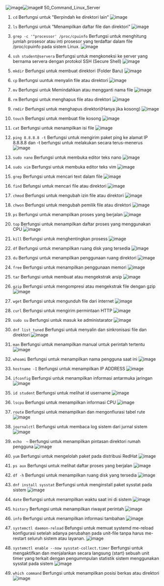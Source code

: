 ![image](https://github.com/eopaleto/50_Command_Linux_RedhatServer/assets/126212773/1f25d6f9-4602-4801-9f4a-e4df541ec4d6)![image](https://github.com/eopaleto/50_Command_Linux_RedhatServer/assets/126212773/bc85e75e-e721-4cf3-95aa-ff9457c235a6)# 50_Command_Linux_Server

1. `cd`
   Berfungsi untuk "Berpindah ke direktori lain"
   ![image](https://github.com/eopaleto/50_Command_Linux_RedhatServer/assets/126212773/b5df6400-4f5b-41e9-9d10-bfd33462c30e)
2. `ls`
   Berfungsi untuk "Menampilkan daftar file dan direktori"
   ![image](https://github.com/eopaleto/50_Command_Linux_RedhatServer/assets/126212773/45f9afd5-c154-4695-89f5-d20cbac3bc3c)

3. `grep -c '^processor' /proc/cpuinfo`
   Berfungsi untuk menghitung jumlah prosesor atau inti prosesor yang terdaftar dalam file        /proc/cpuinfo pada sistem Linux.
   ![image](https://github.com/eopaleto/50_Command_Linux_RedhatServer/assets/126212773/70c356b9-ec38-4837-9a3d-70f6878fc44e)

4. `ssh student@servera`
   Berfungsi untuk mengkoneksi ke server yang bernama servera dengan protokol SSH (Secure Shell)
   ![image](https://github.com/eopaleto/50_Command_Linux_RedhatServer/assets/126212773/aa0f3d22-c677-490e-85d5-98b8f7edef5a)

5. `mkdir`
   Berfungsi untuk membuat direktori (Folder Baru)
   ![image](https://github.com/eopaleto/50_Command_Linux_RedhatServer/assets/126212773/24e47f46-c5c7-4291-a7d2-405f15a64f9b)

6. `cp`
   Berfungsi uuntuk menyalin file atau  direktori
   ![image](https://github.com/eopaleto/50_Command_Linux_RedhatServer/assets/126212773/3a10a8a5-d5a3-4093-ac0e-ef7bdcdda81b)

7. `mv`
   Berfungsi untuk Memindahkan atau mengganti nama file
   ![image](https://github.com/eopaleto/50_Command_Linux_RedhatServer/assets/126212773/6311ab9c-f226-4ab1-bf37-9e2c4696a416)

8. `rm`
   Berfungsi untuk menghapus file atau direktori
   ![image](https://github.com/eopaleto/50_Command_Linux_RedhatServer/assets/126212773/c0edb85f-fe4d-4116-b95b-9cf964d63ae7)

9. `rmdir`
    Berfungsi untuk menghapus direktori(Hanya jika kosong)
   ![image](https://github.com/eopaleto/50_Command_Linux_RedhatServer/assets/126212773/1f1668e6-bc0a-48b7-bc4d-d02dd09d3631)

10. `touch`
   Berfungsi untuk membuat file kosong
   ![image](https://github.com/eopaleto/50_Command_Linux_RedhatServer/assets/126212773/7e0c462e-63e5-410a-80ec-cd9a7954fd5e)

11. `cat`
    Berfungsi untuk menampilkan isi file
   ![image](https://github.com/eopaleto/50_Command_Linux_RedhatServer/assets/126212773/2bd9114c-83a8-442f-899c-d37b62af72e9)

12. `ping 8.8.8.8 -t`
    Berfungsi untuk mengirim paket ping ke alamat IP 8.8.8.8 dan -t berfungsi untuk melakukan       secara terus-menerus
   ![image](https://github.com/eopaleto/50_Command_Linux_RedhatServer/assets/126212773/17fe51d7-e714-424c-a6ff-366d60e79851)

13. `sudo nano`
    Berfungsi untuk membuka editor teks nano
    ![image](https://github.com/eopaleto/50_Command_Linux_RedhatServer/assets/126212773/d0df0aad-17ed-4b89-8521-59ad485ee5f4)

15. `sudo vim`
    Berfungsi untuk membuka editor teks vim
   ![image](https://github.com/eopaleto/50_Command_Linux_RedhatServer/assets/126212773/d51d28b7-6f1f-4bf8-9e50-729d3087d4d1)

16. `grep`
    Berfungsi untuk mencari text dalam file
   ![image](https://github.com/eopaleto/50_Command_Linux_RedhatServer/assets/126212773/8126f7dd-4601-4e6f-9958-b00a155d5294)

17. `find`
    Befungsi untuk mencari file atau direktori
   ![image](https://github.com/eopaleto/50_Command_Linux_RedhatServer/assets/126212773/840f2cac-5307-4d1e-87fd-5d1a9366237c)

18. `chmod`
    Berfungsi untuk mengubah izin file atau direktori
   ![image](https://github.com/eopaleto/50_Command_Linux_RedhatServer/assets/126212773/093c64e5-a1fc-46a4-a7a2-6d32e951b94c)

19. `chwon`
    Berfungsi untuk mengubah pemilik file atau direktori
   ![image](https://github.com/eopaleto/50_Command_Linux_RedhatServer/assets/126212773/2a0183ff-f1a4-41f0-9363-d48a62361890)

20. `ps`
    Berfungsi untuk menampilkan proses yang berjalan
   ![image](https://github.com/eopaleto/50_Command_Linux_RedhatServer/assets/126212773/6fb3f678-aa2a-47a7-afc4-cb0b09fb176d)

21. `top`
    Berfungsi untuk menampilkan daftar proses yang menggunakan CPU
   ![image](https://github.com/eopaleto/50_Command_Linux_RedhatServer/assets/126212773/b5bfe02e-3982-4f03-abe7-221a5a197aac)

22. `kill`
    Berfungsi untuk menghentingkan prosess
   ![image](https://github.com/eopaleto/50_Command_Linux_RedhatServer/assets/126212773/ff4a721b-41b8-455a-b50b-57858c3aca95)

23. `df`
    Berfungsi untuk menampilkan ruang disk yang tersedia
   ![image](https://github.com/eopaleto/50_Command_Linux_RedhatServer/assets/126212773/94e17ab2-0032-4781-88e2-98ffeef9f929)

24. `du`
    Berfungsi untuk menampilkan penggunaan ruang direktori
   ![image](https://github.com/eopaleto/50_Command_Linux_RedhatServer/assets/126212773/26fab561-293f-40f0-9ecc-83552b346517)

25. `free`
    Berfungsi untuk menampilkan penggunaan memori
   ![image](https://github.com/eopaleto/50_Command_Linux_RedhatServer/assets/126212773/9338a01b-96d9-47ed-9e31-e876fb37d7d6)

26. `tar`
    Berfungsi untuk membuat atau mengekstrak arsip
   ![image](https://github.com/eopaleto/50_Command_Linux_RedhatServer/assets/126212773/a991bd16-2f2a-41c6-93b4-2bd831802f9e)

27. `gzip`
    Berfungsi untuk mengompresi atau mengekstrak file dengan gzip
   ![image](https://github.com/eopaleto/50_Command_Linux_RedhatServer/assets/126212773/59a18faa-d1cd-4177-a7b1-31a645539338)

28. `wget`
    Berfungsi untuk mengunduh file dari internet
   ![image](https://github.com/eopaleto/50_Command_Linux_RedhatServer/assets/126212773/588ff217-c33f-4e78-89b5-91c02436b719)

29. `curl`
    Berfungsi untuk mengirim permintaan HTTP
   ![image](https://github.com/eopaleto/50_Command_Linux_RedhatServer/assets/126212773/4c2aa5c7-8221-47ec-854a-b14b4a268758)

30. `sudo su`
    Berfungsi untuk masuk ke administarator
   ![image](https://github.com/eopaleto/50_Command_Linux_RedhatServer/assets/126212773/1cb52261-f5d9-485a-aa34-861bda1db066)

31. `dnf list tuned`
    Berfungsi untuk menyalin dan sinkronisasi file dan direktori
   ![image](https://github.com/eopaleto/50_Command_Linux_RedhatServer/assets/126212773/845c837a-2331-4afc-b391-1d0f3c3b0e9a)

32. `man`
    Berfungsi untuk menampilkan manual untuk perintah tertentu
   ![image](https://github.com/eopaleto/50_Command_Linux_RedhatServer/assets/126212773/1e142193-6345-431a-8d9c-a0613adff416)

33. `whoami`
    Berfungsi untuk menampilkan nama pengguna saat ini
![image](https://github.com/eopaleto/50_Command_Linux_RedhatServer/assets/126212773/f38ba22a-1fb5-4f10-b7bc-cb4637ab22a1)

34. `hostname -I`
    Berfungsi untuk menampilkan IP ADDRESS
   ![image](https://github.com/eopaleto/50_Command_Linux_RedhatServer/assets/126212773/20c5f9ff-3af5-460a-9a74-27df512482f0)

35. `ifconfig`
    Berfungsi untuk menampilkan informasi antarmuka jaringan
![image](https://github.com/eopaleto/50_Command_Linux_RedhatServer/assets/126212773/537d4440-a317-48f7-873f-ba71bb34fd7c)

36. `id student`
    Berfungsi untuk melihat id username
   ![image](https://github.com/eopaleto/50_Command_Linux_RedhatServer/assets/126212773/74ddb726-bd74-4bbb-b3a4-6013c7dfde1e)

37. `lscpu`
    Berfungsi untuk menampilkan informasi CPU
    ![image](https://github.com/eopaleto/50_Command_Linux_RedhatServer/assets/126212773/028ef684-70f0-4ff2-b2ad-b8aaccaed424)

38. `route`
    Berfungsi untuk menampilkan dan mengonfiurasi tabel rute
   ![image](https://github.com/eopaleto/50_Command_Linux_RedhatServer/assets/126212773/48885486-31d3-4f31-a814-4f6c8356ea30)

39. `journalctl`
    Berfungsi untuk membaca log sistem dari jurnal sistem
   ![image](https://github.com/eopaleto/50_Command_Linux_RedhatServer/assets/126212773/4f272843-dcd2-4134-84a8-802304424d03)

40. `echo  ~`
    Berfungsi untuk menampilkan pintasan direktori rumah pengguna
   ![image](https://github.com/eopaleto/50_Command_Linux_RedhatServer/assets/126212773/15bfe721-ae85-4dd3-b511-a32b974dc751)

41. `yum`
    Berfungsi untuk mengelolah paket pada distribusi RedHat
   ![image](https://github.com/eopaleto/50_Command_Linux_RedhatServer/assets/126212773/ae1d1980-22e3-4a73-855a-d5a010444cd6)

42. `ps aux`
    Berfungsi untuk melihat daftar proses yang berjalan
   ![image](https://github.com/eopaleto/50_Command_Linux_RedhatServer/assets/126212773/22eb7b61-d6d3-4cb4-94c7-38246a4e61fc)

43. `df -h`
    Berfungsi untuk menampilkan ruang disk yang tersedia
   ![image](https://github.com/eopaleto/50_Command_Linux_RedhatServer/assets/126212773/aa964ac9-5c05-48cf-9d82-7d93afca25b2)

44. `dnf install sysstat`
    Berfungsi untuk menginstall paket sysstat pada sistem
   ![image](https://github.com/eopaleto/50_Command_Linux_RedhatServer/assets/126212773/ce43c919-afed-4bdc-b57f-50192a1b7897)

45. `date`
    Berfungsi untuk menampilkan waktu saat ini di sistem
![image](https://github.com/eopaleto/50_Command_Linux_RedhatServer/assets/126212773/6a0e220d-863a-4127-9624-88c6f94cfda8)

46. `history`
    Berfungsi untuk menampilkan riwayat perintah
   ![image](https://github.com/eopaleto/50_Command_Linux_RedhatServer/assets/126212773/ed978814-5956-40a9-ba31-4e937f5ab9dd)

47. `info`
    Berfungsi untuk menampilkan informasi tambahan
   ![image](https://github.com/eopaleto/50_Command_Linux_RedhatServer/assets/126212773/a2da59f1-5dd1-4795-8620-0afa708ddfd9)

48. `systemctl daemon-reload`
    Befungsi untuk memuat systemd me-reload konfigurasi setelah adanya perubahan pada unit-file tanpa harus me-restart seluruh sistem atau layanan.
   ![image](https://github.com/eopaleto/50_Command_Linux_RedhatServer/assets/126212773/541fa4a2-a887-466b-a905-803aa2bd2fdf)

49. `systemctl enable --now sysstat-collect.timer`
    Berfungsi untuk mengaktifkan dan menjalankan secara langsung (start) sebuah unit timer yang terkait dengan pengummpulan statistik sistem menggunakan sysstat pada sistem
   ![image](https://github.com/eopaleto/50_Command_Linux_RedhatServer/assets/126212773/dab0a75a-92d2-4194-b03b-ba53eee324b0)

50. `which command`
    Berfungsi untuk menampilkan posisi berkas atau direktori
    ![image](https://github.com/eopaleto/50_Command_Linux_RedhatServer/assets/126212773/1383972a-60a0-468b-ad88-7e574894929a)

    
    
